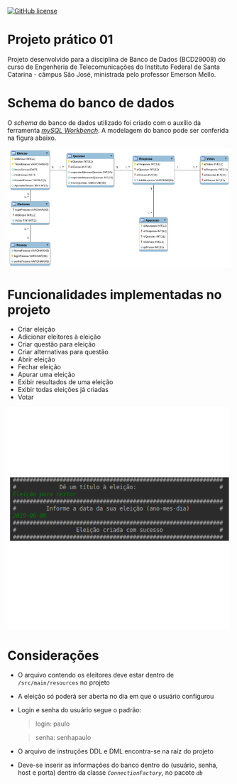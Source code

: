 [![GitHub license](https://img.shields.io/badge/license-MIT-blue.svg)](https://github.com/paulosell/BCD29008/blob/master/LICENSE)

# Projeto prático 01
Projeto desenvolvido para a disciplina de Banco de Dados (BCD29008) do curso de Engenheria de Telecomunicações do Instituto Federal de Santa Catarina - câmpus São José, ministrada pelo professor Emerson Mello.

# Schema do banco de dados
O _schema_ do banco de dados utilizado foi criado com o auxílio da ferramenta [_mySQL Workbench_](https://www.mysql.com/products/workbench/). A modelagem do banco pode ser conferida na figura abaixo.

![image](imagem/urna.png)



# Funcionalidades implementadas no projeto

  * Criar eleição
  * Adicionar eleitores à eleição
  * Criar questão para eleição
  * Criar alternativas para questão
  * Abrir eleição
  * Fechar eleição
  * Apurar uma eleição
  * Exibir resultados de uma eleição
  * Exibir todas eleições já criadas
  * Votar
  
![image](imagem/frames.png)

# Considerações

* O arquivo contendo os eleitores deve estar dentro de `/src/main/resources` no projeto

* A eleição só poderá ser aberta no dia em que o usuário configurou
  
* Login e senha do usuário segue o padrão:
  > login: paulo
  
  > senha: senhapaulo

* O arquivo de instruções DDL e DML encontra-se na raíz do projeto

* Deve-se inserir as informações do banco dentro do (usuário, senha, host e porta) dentro da classe _`ConnectionFactory`_, no pacote _`db`_



